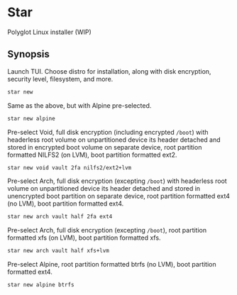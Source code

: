 Star
====

Polyglot Linux installer (WIP)

Synopsis
--------

Launch TUI. Choose distro for installation, along with disk encryption,
security level, filesystem, and more.

```bash
star new
```

Same as the above, but with Alpine pre-selected.

```bash
star new alpine
```

Pre-select Void, full disk encryption (including encrypted `/boot`)
with headerless root volume on unpartitioned device its header detached
and stored in encrypted boot volume on separate device, root partition
formatted NILFS2 (on LVM), boot partition formatted ext2.

```bash
star new void vault 2fa nilfs2/ext2+lvm
```

Pre-select Arch, full disk encryption (excepting `/boot`) with headerless
root volume on unpartitioned device its header detached and stored in
unencrypted boot partition on separate device, root partition formatted
ext4 (no LVM), boot partition formatted ext4.

```bash
star new arch vault half 2fa ext4
```

Pre-select Arch, full disk encryption (excepting `/boot`), root partition
formatted xfs (on LVM), boot partition formatted xfs.

```bash
star new arch vault half xfs+lvm
```

Pre-select Alpine, root partition formatted btrfs (no LVM), boot partition
formatted ext4.

```bash
star new alpine btrfs
```
